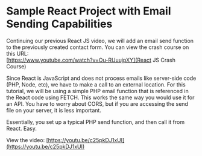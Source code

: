 # Sample React Project with Email Sending Capabilities

Continuing our previous React JS video, we will add an email send function to the previously created contact form. You can view the crash course on this URL:  
[https://www.youtube.com/watch?v=Ou-RUuujpXY](React JS Crash Course)

Since React is JavaScript and does not process emails like server-side code (PHP, Node, etc), we have to make a call to an external location. For this tutorial, we will be using a simple PHP email function that is referenced in the React code using FETCH. This works the same way you would use it for an API. You have to worry about CORS, but if you are accessing the send file on your server, it is less important.

Essentially, you set up a typical PHP send function, and then call it from React. Easy.

View the video: [https://youtu.be/c25pkDJ1xUI](https://youtu.be/c25pkDJ1xUI)

